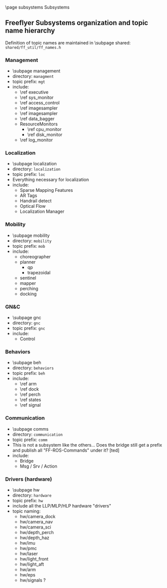 \page subsystems Subsystems

## Freeflyer Subsystems organization and topic name hierarchy

Definition of topic names are maintained in \subpage shared:<br>
  `shared/ff_util/ff_names.h`

### Management
  - \subpage management
  - directory: `managment`
  - topic prefix: `mgt`
  - include:
    - \ref executive
    - \ref sys_monitor
    - \ref access_control
    - \ref imagesampler
    - \ref imagesampler
    - \ref data_bagger
    - ResourceMonitors
      - \ref cpu_monitor
      - \ref disk_monitor
    - \ref log_monitor

### Localization
  - \subpage localization
  - directory: `localization`
  - topic prefix: `loc`
  - Everything necessary for localization
  - include:
    - Sparse Mapping Features
    - AR Tags
    - Handrail detect
    - Optical Flow
    - Localization Manager

### Mobility
  - \subpage mobility
  - directory: `mobility`
  - topic prefix: `mob`
  - include:
    - choreographer
    - planner
      + qp
      + trapezoidal
    - sentinel
    - mapper
    - perching
    - docking

### GN&C
  - \subpage gnc
  - directory: `gnc`
  - topic prefix: `gnc`
  - include:
    - Control

### Behaviors
  - \subpage beh
  - directory: `behaviors`
  - topic prefix: `beh`
  - include:
    - \ref arm
    - \ref dock
    - \ref perch
    - \ref states
    - \ref signal

### Communication
  - \subpage comms
  - directory: `communication`
  - topic prefix: `comm`
  - This is not a subsystem like the others... Does the bridge still get a prefix and publish all "FF-ROS-Commands" under it? [ted]
  - include:
    - Bridge
    - Msg / Srv / Action

### Drivers (hardware)
  - \subpage hw
  - directory: `hardware`
  - topic prefix: `hw`
  - include all the LLP/MLP/HLP hardware "drivers"
  - topic naming:
    - hw/camera_dock
    - hw/camera_nav
    - hw/camera_sci
    - hw/depth_perch
    - hw/depth_haz
    - hw/imu
    - hw/pmc
    - hw/laser
    - hw/light_front
    - hw/light_aft
    - hw/arm
    - hw/eps
    - hw/signals ?
